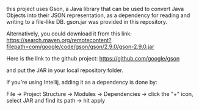 this project uses Gson, a Java library that can be used to convert Java Objects into their JSON representation,
as a dependency for reading and writing to a file-like DB.
gson.jar was provided in this repository.

Alternatively, you could download it from this link: https://search.maven.org/remotecontent?filepath=com/google/code/gson/gson/2.9.0/gson-2.9.0.jar 

Here is the link to the github project: https://github.com/google/gson

and put the JAR in your local repository folder.

If you're using Intellij, adding it as a dependency is done by:

File -> Project Structure -> Modules -> Dependencies -> click the "+" icon, select JAR and find its path -> hit apply 